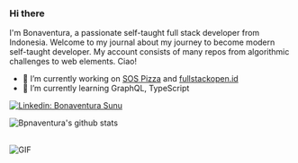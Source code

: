 ### Hi there

<!-- <img src="https://media.giphy.com/media/iJUhSOR9agCiXPFBqu/giphy.gif" width="75"> -->

<!--
**bonasunu/bonasunu** is a ✨ _special_ ✨ repository because its `README.md` (this file) appears on your GitHub profile.

Here are some ideas to get you started:

- 🔭 I’m currently working on ...
- 🌱 I’m currently learning ...
- 👯 I’m looking to collaborate on ...
- 🤔 I’m looking for help with ...
- 💬 Ask me about ...
- 📫 How to reach me: ...
- 😄 Pronouns: ...
- ⚡ Fun fact: ...
-->

I'm Bonaventura, a passionate self-taught full stack developer from Indonesia. Welcome to my journal about my journey to become modern self-taught developer.
My account consists of many repos from algorithmic challenges to web elements.
Ciao!

- 🔭 I’m currently working on <a href="https://github.com/bonasunu/pizzaSOS" target="_blank">SOS Pizza</a> and <a href="https://github.com/bonasunu/fullstackopen.id" target="_blank">fullstackopen.id</a>
- 🌱 I’m currently learning GraphQL, TypeScript

[![Linkedin: Bonaventura Sunu](https://img.shields.io/badge/-bonasunu-blue?style=flat-square&logo=Linkedin&logoColor=white&link=https://www.linkedin.com/in/bonasunu/)](https://www.linkedin.com/in/bonasunu/)

![Bpnaventura's github stats](https://github-readme-stats.vercel.app/api?username=bonasunu&show_icons=true&theme=default)

<!-- <img align="right" width = "30%" alt="GIF" height="auto" src="https://media.giphy.com/media/l0NwNrl4BtDD7JCx2/giphy.gif" /> -->
<br>
<img alt="GIF" height="auto" src="https://github.com/danistefanovic/build-your-own-x/blob/master/feynman.png?raw=true"/>
